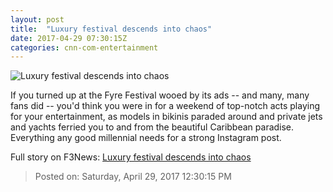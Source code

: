 ```yaml
---
layout: post
title:  "Luxury festival descends into chaos"
date: 2017-04-29 07:30:15Z
categories: cnn-com-entertainment
---
```


![Luxury festival descends into chaos](http://i2.cdn.cnn.com/cnnnext/dam/assets/170428095804-fyre-festival-disaster-card-super-tease.jpg)

If you turned up at the Fyre Festival wooed by its ads -- and many, many fans did -- you'd think you were in for a weekend of top-notch acts playing for your entertainment, as models in bikinis paraded around and private jets and yachts ferried you to and from the beautiful Caribbean paradise. Everything any good millennial needs for a strong Instagram post.


Full story on F3News: [Luxury festival descends into chaos](http://www.f3nws.com/n/3SqREH)

> Posted on: Saturday, April 29, 2017 12:30:15 PM
